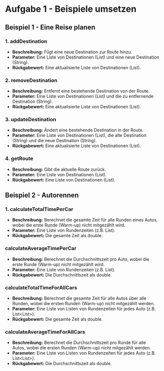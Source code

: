 # Aufgabe 1 - Beispiele umsetzen

## Beispiel 1 - Eine Reise planen

### 1. addDestination

- **Beschreibung:** Fügt eine neue Destination zur Route hinzu.  
- **Parameter:** Eine Liste von Destinationen (List<String>) und eine neue Destination (String).  
- **Rückgabewert:** Eine aktualisierte Liste von Destinationen (List<String>).  

### 2. removeDestination

- **Beschreibung:** Entfernt eine bestehende Destination von der Route.  
- **Parameter:** Eine Liste von Destinationen (List<String>) und die zu entfernende Destination (String).  
- **Rückgabewert:** Eine aktualisierte Liste von Destinationen (List<String>).  

### 3. updateDestination

- **Beschreibung:** Ändert eine bestehende Destination in der Route.  
- **Parameter:** Eine Liste von Destinationen (List<String>), die alte Destination (String) und die neue Destination (String).  
- **Rückgabewert:** Eine aktualisierte Liste von Destinationen (List<String>).  

### 4. getRoute

- **Beschreibung:** Gibt die aktuelle Route zurück.
- **Parameter:** Eine Liste von Destinationen (List<String>).
- **Rückgabewert:** Eine Liste von Destinationen (List<String>).

## Beispiel 2 - Autorennen

### 1. calculateTotalTimePerCar

- **Beschreibung:** Berechnet die gesamte Zeit für alle Runden eines Autos, wobei die erste Runde (Warm-up) nicht mitgezählt wird.  
- **Parameter:** Eine Liste von Rundenzeiten (z.B. List<Double>).  
- **Rückgabewert:** Die gesamte Zeit als double.

### calculateAverageTimePerCar

- **Beschreibung:** Berechnet die Durchschnittszeit pro Auto, wobei die erste Runde (Warm-up) nicht mitgezählt wird.  
- **Parameter:** Eine Liste von Rundenzeiten (z.B. List<Double>).  
- **Rückgabewert:** Die Durchschnittszeit als double.

### calculateTotalTimeForAllCars

- **Beschreibung:** Berechnet die gesamte Zeit für alle Autos über alle Runden, wobei die ersten Runden (Warm-up) nicht mitgezählt werden.  
- **Parameter:** Eine Liste von Listen von Rundenzeiten für jedes Auto (z.B. List<List<Double>>).  
- **Rückgabewert:** Die gesamte Zeit als double.

### calculateAverageTimeForAllCars

- **Beschreibung:** Berechnet die Durchschnittszeit pro Runde für alle Autos, wobei die ersten Runden (Warm-up) nicht mitgezählt werden.  
- **Parameter:** Eine Liste von Listen von Rundenzeiten für jedes Auto (z.B. List<List<Double>>).  
- **Rückgabewert:** Die Durchschnittszeit als double.
